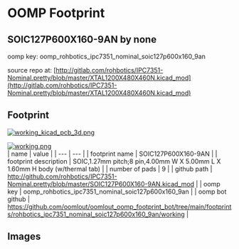 # OOMP Footprint  
## SOIC127P600X160-9AN  by none  
  
oomp key: oomp_rohbotics_ipc7351_nominal_soic127p600x160_9an  
  
source repo at: [http://gitlab.com/rohbotics/IPC7351-Nominal.pretty/blob/master/XTAL1200X480X460N.kicad_mod](http://gitlab.com/rohbotics/IPC7351-Nominal.pretty/blob/master/XTAL1200X480X460N.kicad_mod)  
## Footprint  
  
[![working_kicad_pcb_3d.png](working_kicad_pcb_3d_600.png)](working_kicad_pcb_3d.png)  
  
[![working.png](working_600.png)](working.png)  
| name | value | 
| --- | --- | 
| footprint name | SOIC127P600X160-9AN | 
| footprint description | SOIC,1.27mm pitch;8 pin,4.00mm W X 5.00mm L X 1.60mm H body (w/thermal tab) | 
| number of pads | 9 | 
| github path | http://github.com/rohbotics/IPC7351-Nominal.pretty/blob/master/SOIC127P600X160-9AN.kicad_mod | 
| oomp key | oomp_rohbotics_ipc7351_nominal_soic127p600x160_9an | 
| oomp bot github | https://github.com/oomlout/oomlout_oomp_footprint_bot/tree/main/footprints/rohbotics_ipc7351_nominal_soic127p600x160_9an/working | 
## Images  
